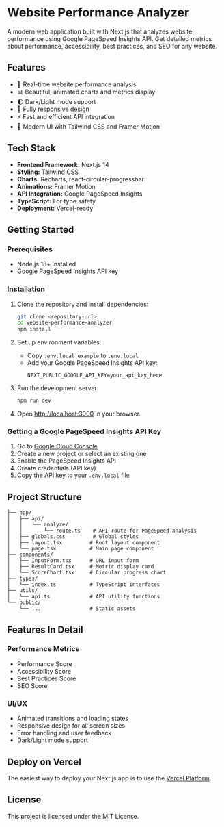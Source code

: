 # Website Performance Analyzer

A modern web application built with Next.js that analyzes website performance using Google PageSpeed Insights API. Get detailed metrics about performance, accessibility, best practices, and SEO for any website.

## Features

- 🚀 Real-time website performance analysis
- 📊 Beautiful, animated charts and metrics display
- 🌓 Dark/Light mode support
- 📱 Fully responsive design
- ⚡ Fast and efficient API integration
- 🎨 Modern UI with Tailwind CSS and Framer Motion

## Tech Stack

- **Frontend Framework:** Next.js 14
- **Styling:** Tailwind CSS
- **Charts:** Recharts, react-circular-progressbar
- **Animations:** Framer Motion
- **API Integration:** Google PageSpeed Insights
- **TypeScript:** For type safety
- **Deployment:** Vercel-ready

## Getting Started

### Prerequisites

- Node.js 18+ installed
- Google PageSpeed Insights API key

### Installation

1. Clone the repository and install dependencies:
   ```bash
   git clone <repository-url>
   cd website-performance-analyzer
   npm install
   ```

2. Set up environment variables:
   - Copy `.env.local.example` to `.env.local`
   - Add your Google PageSpeed Insights API key:
     ```
     NEXT_PUBLIC_GOOGLE_API_KEY=your_api_key_here
     ```

3. Run the development server:
   ```bash
   npm run dev
   ```

4. Open [http://localhost:3000](http://localhost:3000) in your browser.

### Getting a Google PageSpeed Insights API Key

1. Go to [Google Cloud Console](https://console.cloud.google.com/)
2. Create a new project or select an existing one
3. Enable the PageSpeed Insights API
4. Create credentials (API key)
5. Copy the API key to your `.env.local` file

## Project Structure

```
├── app/
│   ├── api/
│   │   └── analyze/
│   │       └── route.ts    # API route for PageSpeed analysis
│   ├── globals.css         # Global styles
│   ├── layout.tsx         # Root layout component
│   └── page.tsx           # Main page component
├── components/
│   ├── InputForm.tsx      # URL input form
│   ├── ResultCard.tsx     # Metric display card
│   └── ScoreChart.tsx     # Circular progress chart
├── types/
│   └── index.ts           # TypeScript interfaces
├── utils/
│   └── api.ts             # API utility functions
└── public/
    └── ...                # Static assets
```

## Features In Detail

### Performance Metrics
- Performance Score
- Accessibility Score
- Best Practices Score
- SEO Score

### UI/UX
- Animated transitions and loading states
- Responsive design for all screen sizes
- Error handling and user feedback
- Dark/Light mode support

## Deploy on Vercel

The easiest way to deploy your Next.js app is to use the [Vercel Platform](https://vercel.com/new).

## License

This project is licensed under the MIT License.

